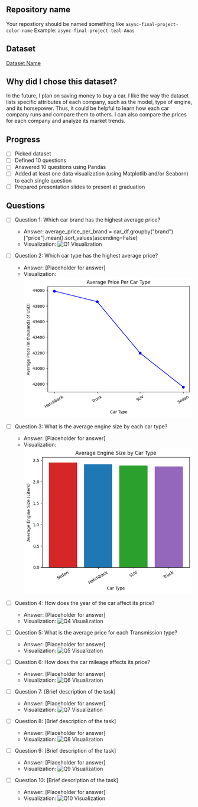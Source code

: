 ## Repository name
Your repostiory should be named something like `async-final-project-color-name`
Example: `async-final-project-teal-Anas`


## Dataset
[Dataset Name](https://www.kaggle.com/datasets/abdulwadood11220/car-dataset-for-price-prediction-2000-rows)

## Why did I chose this dataset?

 In the future, I plan on saving money to buy a car. I like the way the dataset lists specific attributes of each company, such as the model, type of engine, and its horsepower. Thus, it could be helpful to learn how each car company runs and compare them to others. I can also compare the prices for each company and analyze its market trends.

## Progress
- [ ] Picked dataset
- [ ] Defined 10 questions
- [ ] Answered 10 questions using Pandas
- [ ] Added at least one data visualization (using Matplotlib and/or Seaborn) to each single question
- [ ] Prepared presentation slides to present at graduation

## Questions
- [ ] Question 1: Which car brand has the highest average price?
  - Answer: average_price_per_brand = car_df.groupby("brand")["price"].mean().sort_values(ascending=False)
  - Visualization: ![Q1 Visualization](image.png)

- [ ] Question 2: Which car type has the highest average price?
  - Answer: [Placeholder for answer]
  - Visualization: ![Q2 Visualization](image-2.png)

- [ ] Question 3: What is the average engine size by each car type?
  - Answer: [Placeholder for answer]
  - Visualization: ![Q3 Visualization](image-3.png)

- [ ] Question 4: How does the year of the car affect its price?
  - Answer: [Placeholder for answer]
  - Visualization: ![Q4 Visualization](image.png)

- [ ] Question 5: What is the average price for each Transmission type?
  - Answer: [Placeholder for answer]
  - Visualization: ![Q5 Visualization](image.png)

- [ ] Question 6: How does the car mileage affects its price?
  - Answer: [Placeholder for answer]
  - Visualization: ![Q6 Visualization](https://example.com/path-to-image-6.png)

- [ ] Question 7: [Brief description of the task]
  - Answer: [Placeholder for answer]
  - Visualization: ![Q7 Visualization](https://example.com/path-to-image-7.png)

- [ ] Question 8: [Brief description of the task]
  - Answer: [Placeholder for answer]
  - Visualization: ![Q8 Visualization](https://example.com/path-to-image-8.png)

- [ ] Question 9: [Brief description of the task]
  - Answer: [Placeholder for answer]
  - Visualization: ![Q9 Visualization](https://example.com/path-to-image-9.png)

- [ ] Question 10: [Brief description of the task]
  - Answer: [Placeholder for answer]
  - Visualization: ![Q10 Visualization](https://example.com/path-to-image-10.png)
